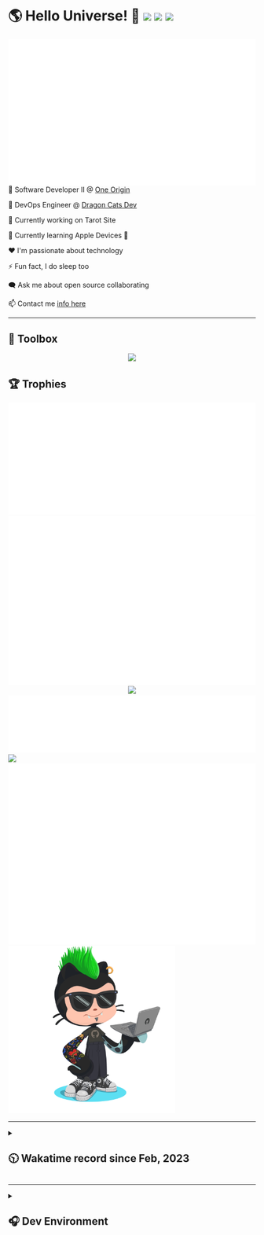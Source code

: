 <h1>🌎 Hello Universe! 👋
<img src='https://wakatime.com/badge/user/a61fe4dd-5464-48ee-825a-134d74f90884.svg?style=flat-square'>
<img src='https://api.visitorbadge.io/api/visitors?path=https%3A%2F%2Fgithub.com%2Fjmclain-origin&countColor=&style=flat-square' height='22'>
<img src='https://img.shields.io/github/followers/jmclain-origin?label=Followers&style=flat-square' height='22'>
</h1>

<img align='right' src='./assets/metrics.base.svg'>

💼 Software Developer II @ [One Origin](https://oneorigin.us/)

<!-- 💼 Engineer Consultant @ [Banyan Labs](https://banyanlabs.io/) -->

💼 DevOps Engineer @ [Dragon Cats Dev](https://DragonCats.dev/ "visit")

🔭 Currently working on Tarot Site

🌱 Currently learning Apple Devices 🤢

❤️ I'm passionate about technology

⚡ Fun fact, I do sleep too

🗨️ Ask me about open source collaborating

📫 Contact me [info here](https://www.joshmclain.com/#contact)

---

## 🧰 Toolbox

<p align="center">
  <a href="https://skillicons.dev">
    <img src="https://skillicons.dev/icons?i=md,html,css,js,regex,sass,tailwind,ts,react,styledcomponents,redux,next,gatsby,remix,vue,nuxt,nodejs,express,mongodb,jest,webpack,vite,rollup,docker,nginx,aws,heroku,vercel,netlify,linux,bash,powershell,vim,git,githubactions,github,gitlab,vscode,idea,maven,gradle,java,spring&theme=dark" />
  </a>
</p>

## 🏆 Trophies

<div align='center'>
<img src='./assets/metrics.plugin.achievements.compact.svg'>
<img src='./assets/metrics.plugin.habits.charts.svg'>
<img src='https://github-profile-trophy.vercel.app/?username=jmclain-origin&theme=darkhub&no-frame=true&margin-w=10'>
</div>

<div align=''>
<img src='./assets/metrics.plugin.habits.facts.svg'>
<img src='https://streak-stats.demolab.com?user=jmclain-origin&theme=dark' width='340'>
<div>
</div>

<img src='./assets/metrics.plugin.wakatime.svg'>
<img src='./assets/octocat.png' width='340'>
<!-- <img src='./assets/metrics.plugin.code.svg'> -->
</div>

---

<details>
<summary>

## 🕥 Wakatime record since Feb, 2023

</summary>

<!--START_SECTION:waka-->
![Code Time](http://img.shields.io/badge/Code%20Time-752%20hrs%2055%20mins-blue)

![Profile Views](http://img.shields.io/badge/Profile%20Views-2-blue)

**🐱 My GitHub Data** 

> 📦 142.1 kB Used in GitHub's Storage 
 > 
> 🏆 24 Contributions in the Year 2024
 > 
> 🚫 Not Opted to Hire
 > 
> 📜 30 Public Repositories 
 > 
> 🔑 25 Private Repositories 
 > 
**I'm an Early 🐤** 

```text
🌞 Morning                2697 commits        ██████░░░░░░░░░░░░░░░░░░░   26.00 % 
🌆 Daytime                3378 commits        ████████░░░░░░░░░░░░░░░░░   32.57 % 
🌃 Evening                2807 commits        ███████░░░░░░░░░░░░░░░░░░   27.06 % 
🌙 Night                  1490 commits        ████░░░░░░░░░░░░░░░░░░░░░   14.37 % 
```
📅 **I'm Most Productive on Monday** 

```text
Monday                   2522 commits        ██████░░░░░░░░░░░░░░░░░░░   24.32 % 
Tuesday                  1995 commits        █████░░░░░░░░░░░░░░░░░░░░   19.23 % 
Wednesday                1210 commits        ███░░░░░░░░░░░░░░░░░░░░░░   11.67 % 
Thursday                 911 commits         ██░░░░░░░░░░░░░░░░░░░░░░░   08.78 % 
Friday                   1592 commits        ████░░░░░░░░░░░░░░░░░░░░░   15.35 % 
Saturday                 1390 commits        ███░░░░░░░░░░░░░░░░░░░░░░   13.40 % 
Sunday                   752 commits         ██░░░░░░░░░░░░░░░░░░░░░░░   07.25 % 
```


📊 **This Week I Spent My Time On** 

```text
🕑︎ Time Zone: America/Phoenix

💬 Programming Languages: 
Other                    8 hrs 55 mins       █████████████░░░░░░░░░░░░   52.80 % 
JSON                     2 hrs               ███░░░░░░░░░░░░░░░░░░░░░░   11.90 % 
JavaScript               1 hr 16 mins        ██░░░░░░░░░░░░░░░░░░░░░░░   07.55 % 
Vue.js                   1 hr 6 mins         ██░░░░░░░░░░░░░░░░░░░░░░░   06.59 % 
YAML                     42 mins             █░░░░░░░░░░░░░░░░░░░░░░░░   04.20 % 

🔥 Editors: 
Chrome                   8 hrs 27 mins       █████████████░░░░░░░░░░░░   50.06 % 
VS Code                  8 hrs 26 mins       ████████████░░░░░░░░░░░░░   49.94 % 

💻 Operating System: 
Mac                      16 hrs 54 mins      █████████████████████████   100.00 % 
```

**I Mostly Code in JavaScript** 

```text
TypeScript               17 repos            ████████░░░░░░░░░░░░░░░░░   30.91 % 
CSS                      4 repos             ██░░░░░░░░░░░░░░░░░░░░░░░   07.27 % 
Vue                      3 repos             █░░░░░░░░░░░░░░░░░░░░░░░░   05.45 % 
Shell                    3 repos             █░░░░░░░░░░░░░░░░░░░░░░░░   05.45 % 
Dockerfile               1 repo              ░░░░░░░░░░░░░░░░░░░░░░░░░   01.82 % 
```




 Last Updated on 23/02/2024 18:36:16 UTC
<!--END_SECTION:waka-->

</details>

---

<details>
<summary>

## 🎧 Dev Environment

</summary>

> ### _I'm not a player 🐱 I just code a lot..._

<div align='center'>
<img src='https://spotify-github-profile.vercel.app/api/view?uid=31knnovcfatt7mqmu6yaa5htulxi&cover_image=true&theme=default&show_offline=false&background_color=121212' width='420'>
<img src='https://spotify-recently-played-readme.vercel.app/api?user=31knnovcfatt7mqmu6yaa5htulxi&width=400&count=10'>
</div>
</details>

<!-- ## Memes

who doesn't love memes?

![obi one](./assets/unfilimar_obi.jpg) -->

<!-- <div align='center'>
<img src='https://www.data-card-for-spotify.com/api/card?user_id=31knnovcfatt7mqmu6yaa5htulxi&hide_playing=1&hide_recents=1&limit=10&custom_title=jmclain-origin%20Spotify%20Data'>
</div> -->
